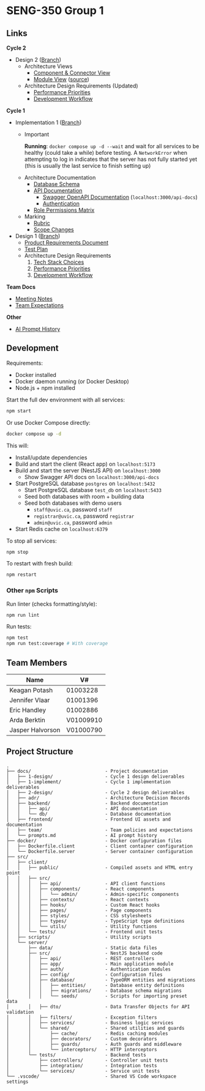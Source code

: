 # SENG-350 Group 1

## Links

**Cycle 2**
- Design 2 ([Branch](https://gitlab.csc.uvic.ca/courses/2025091/SENG350_COSI/teams/group_1_proj/-/tree/cycle-2/design))
    - Architecture Views
        - [Component & Connector View](docs/2-design/component-connector-view.md)
        - [Module View](https://gitlab.csc.uvic.ca/courses/2025091/SENG350_COSI/teams/group_1_proj/-/blob/cycle-2/design/docs/2-design/module-view.svg?ref_type=heads) ([source](docs/2-design/module-view.mmd))
    - Architecture Design Requirements (Updated)
        - [Performance Priorities](docs/adr/adr-2-performance-priorities.md)
        - [Development Workflow](docs/adr/adr-3-development-workflow.md)

**Cycle 1**
- Implementation 1 ([Branch](https://gitlab.csc.uvic.ca/courses/2025091/SENG350_COSI/teams/group_1_proj/-/tree/cycle-1/implement))
    - > [!important]
      > **Running**: `docker compose up -d --wait` and wait for all services to be healthy (could take a while) before testing. A `NetworkError` when attempting to log in indicates that the server has not fully started yet (this is usually the last service to finish setting up)
    - Architecture Documentation
        - [Database Schema](docs/backend/db/database-schema.md)
        - [API Documentation](docs/backend/api/api.md)
            - [Swagger OpenAPI Documentation](docs/backend/api/swagger.md) (`localhost:3000/api-docs`)
            - [Authentication](docs/backend/api/auth.md)
        - [Role Permissions Matrix](docs/backend/api/permissions.md)
    - Marking
        - [Rubric](docs/1-implement/rubric.md)
        - [Scope Changes](docs/1-implement/scope-changes.md)
- Design 1 ([Branch](https://gitlab.csc.uvic.ca/courses/2025091/SENG350_COSI/teams/group_1_proj/-/tree/cycle-1/design))
    - [Product Requirements Document](docs/1-design/product-requirements-document.md)
    - [Test Plan](docs/1-design/test-plan.md)
    - Architecture Design Requirements
        1. [Tech Stack Choices](docs/adr/adr-1-tech-stack-choices.md)
        2. [Performance Priorities](docs/adr/adr-2-performance-priorities.md)
        3. [Development Workflow](docs/adr/adr-3-development-workflow.md)

**Team Docs**
- [Meeting Notes](docs/team/minutes.md)
- [Team Expectations](docs/team/team-expectations.md)

**Other**
- [AI Prompt History](docs/prompts.md) 

## Development

Requirements:
- Docker installed
- Docker daemon running (or Docker Desktop)
- Node.js + npm installed

Start the full dev environment with all services:
```bash
npm start
```

Or use Docker Compose directly:
```bash
docker compose up -d
```

This will:
- Install/update dependencies
- Build and start the client (React app) on `localhost:5173`
- Build and start the server (NestJS API) on `localhost:3000  `
    - Show Swagger API docs on `localhost:3000/api-docs`
- Start PostgreSQL database `postgres` on `localhost:5432`
    - Start PostgreSQL database `test_db` on `localhost:5433`
    - Seed both databases with room + building data
    - Seed both databases with demo users
        - `staff@uvic.ca`, password `staff`
        - `registrar@uvic.ca`, password `registrar`
        - `admin@uvic.ca`, password `admin`
- Start Redis cache on `localhost:6379`

To stop all services:
```bash
npm stop
```

To restart with fresh build:
```bash
npm restart
```

### Other `npm` Scripts

Run linter (checks formatting/style):
```bash
npm run lint
```

Run tests:
```bash
npm test
npm run test:coverage # With coverage
```

## Team Members

| Name             | V#        |
| ---------------- | --------- |
| Keagan Potash    | 01003228  |
| Jennifer Vlaar   | 01001396  |
| Eric Handley     | 01002886  |
| Arda Berktin     | V01009910 |
| Jasper Halvorson | V01000790 |

## Project Structure

```
.
├── docs/                           - Project documentation
│   ├── 1-design/                   - Cycle 1 design deliverables
│   ├── 1-implement/                - Cycle 1 implementation deliverables
│   ├── 2-design/                   - Cycle 2 design deliverables
│   ├── adr/                        - Architecture Decision Records
│   ├── backend/                    - Backend documentation
│   │   ├── api/                    - API documentation
│   │   └── db/                     - Database documentation
│   ├── frontend/                   - Frontend UI assets and documentation
│   ├── team/                       - Team policies and expectations
│   └── prompts.md                  - AI prompt history
├── docker/                         - Docker configuration files
│   ├── Dockerfile.client           - Client container configuration
│   └── Dockerfile.server           - Server container configuration
├── src/
│   ├── client/
│   │   ├── public/                 - Compiled assets and HTML entry point
│   │   ├── src/
│   │   │   ├── api/                - API client functions
│   │   │   ├── components/         - React components
│   │   │   │   └── admin/          - Admin-specific components
│   │   │   ├── contexts/           - React contexts
│   │   │   ├── hooks/              - Custom React hooks
│   │   │   ├── pages/              - Page components
│   │   │   ├── styles/             - CSS stylesheets
│   │   │   ├── types/              - TypeScript type definitions
│   │   │   └── utils/              - Utility functions
│   │   └── tests/                  - Frontend unit tests
│   ├── scripts/                    - Utility scripts
│   └── server/
│       ├── data/                   - Static data files
│       ├── src/                    - NestJS backend code
│       │   ├── api/                - REST controllers
│       │   ├── app/                - Main application module
│       │   ├── auth/               - Authentication modules
│       │   ├── config/             - Configuration files
│       │   ├── database/           - TypeORM entities and migrations
│       │   │   ├── entities/       - Database entity definitions
│       │   │   ├── migrations/     - Database schema migrations
│       │   │   └── seeds/          - Scripts for importing preset data
│       │   ├── dto/                - Data Transfer Objects for API validation
│       │   ├── filters/            - Exception filters
│       │   ├── services/           - Business logic services
│       │   └── shared/             - Shared utilities and guards
│       │       ├── cache/          - Redis caching modules
│       │       ├── decorators/     - Custom decorators
│       │       ├── guards/         - Auth guards and middleware
│       │       └── interceptors/   - HTTP interceptors
│       └── tests/                  - Backend tests
│           ├── controllers/        - Controller unit tests
│           ├── integration/        - Integration tests
│           └── services/           - Service unit tests
└── .vscode/                        - Shared VS Code workspace settings
```